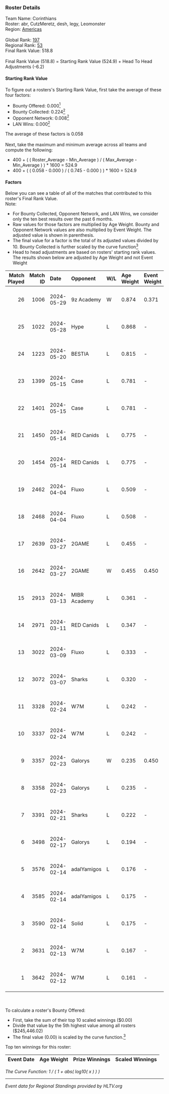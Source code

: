 ### Roster Details<br />
Team Name: Corinthians<br />
Roster: abr, CutzMeretz, desh, legy, Leomonster<br />
Region: [Americas]( ../standings_americas.md)<br />
<br />
Global Rank: [197](../standings_global.md)<br />
Regional Rank: [53]( ../standings_americas.md)<br />
Final Rank Value:  518.8<br />
<br />
Final Rank Value (518.8) = Starting Rank Value (524.9) + Head To Head Adjustments (-6.2)<br />

#### Starting Rank Value<br />
To figure out a rosters's Starting Rank Value, first take the average of these four factors:<br />
- Bounty Offered: 0.000[<sup>1</sup>](#table2)
- Bounty Collected: 0.224[<sup>2</sup>](#table1)
- Opponent Network: 0.008[<sup>2</sup>](#table1)
- LAN Wins: 0.000[<sup>2</sup>](#table1)

The average of these factors is 0.058<br />
<br />
Next, take the maximum and minimum average across all teams and compute the following:<br />
- 400 + ( ( Roster_Average - Min_Average ) / ( Max_Average - Min_Average ) ) * 1600 = 524.9
- 400 + ( ( 0.058 - 0.000 ) / ( 0.745 - 0.000 ) ) * 1600 = 524.9


#### Factors<br />
Below you can see a table of all of the matches that contributed to this roster's Final Rank Value.<br />
Note:<br />

- For Bounty Collected, Opponent Network, and LAN Wins, we consider only the ten best results over the past 6 months.
- Raw values for those factors are multiplied by Age Weight. Bounty and Opponent Network values are also multiplied by Event Weight. The adjusted value is shown in parenthesis.
- The final value for a factor is the total of its adjusted values divided by 10. Bounty Collected is further scaled by the curve function[<sup>3</sup>](#curveFunction)
- Head to head adjustments are based on rosters' starting rank values. The results shown below are adjusted by Age Weight and not Event Weight
<span id="table1"></span><br />


| Match Played | Match ID | Date       | Opponent     | W/L | Age Weight | Event Weight | Bounty Collected | Opponent Network | LAN Wins  | H2H Adj. | Roster                                  |
| -: | -: | :- | :- | :- | :- | :- | :- | :- | :- | -: | :- |
|           26 |     1006 | 2024-05-29 | 9z Academy   | W   | 0.874      | 0.371        | 0.000 (0.000)    | 0.037 (0.012)    | 0 (0.000) |     9.27 | abr, CutzMeretz, desh, legy, Leomonster |
|           25 |     1022 | 2024-05-28 | Hype         | L   | 0.868      | -            | -                | -                | -         |    -3.51 | abr, CutzMeretz, desh, legy, Leomonster |
|           24 |     1223 | 2024-05-20 | BESTIA       | L   | 0.815      | -            | -                | -                | -         |    -1.47 | abr, CutzMeretz, desh, legy, Leomonster |
|           23 |     1399 | 2024-05-15 | Case         | L   | 0.781      | -            | -                | -                | -         |    -2.43 | abr, CutzMeretz, desh, legy, Leomonster |
|           22 |     1401 | 2024-05-15 | Case         | L   | 0.781      | -            | -                | -                | -         |    -2.49 | abr, CutzMeretz, desh, legy, Leomonster |
|           21 |     1450 | 2024-05-14 | RED Canids   | L   | 0.775      | -            | -                | -                | -         |    -0.59 | abr, CutzMeretz, desh, legy, Leomonster |
|           20 |     1454 | 2024-05-14 | RED Canids   | L   | 0.775      | -            | -                | -                | -         |    -0.59 | abr, CutzMeretz, desh, legy, Leomonster |
|           19 |     2462 | 2024-04-04 | Fluxo        | L   | 0.509      | -            | -                | -                | -         |    -0.64 | abr, CutzMeretz, desh, legy, Leomonster |
|           18 |     2468 | 2024-04-04 | Fluxo        | L   | 0.508      | -            | -                | -                | -         |    -0.64 | abr, CutzMeretz, desh, legy, Leomonster |
|           17 |     2639 | 2024-03-27 | 2GAME        | L   | 0.455      | -            | -                | -                | -         |    -3.67 | abr, CutzMeretz, desh, legy, Leomonster |
|           16 |     2642 | 2024-03-27 | 2GAME        | W   | 0.455      | 0.450        | 0.003 (0.001)    | 0.079 (0.016)    | 0 (0.000) |    10.89 | abr, CutzMeretz, desh, legy, Leomonster |
|           15 |     2913 | 2024-03-13 | MIBR Academy | L   | 0.361      | -            | -                | -                | -         |    -5.60 | abr, CutzMeretz, desh, legy, Leomonster |
|           14 |     2971 | 2024-03-11 | RED Canids   | L   | 0.347      | -            | -                | -                | -         |    -0.27 | abr, CutzMeretz, desh, legy, Leomonster |
|           13 |     3022 | 2024-03-09 | Fluxo        | L   | 0.333      | -            | -                | -                | -         |    -0.43 | abr, CutzMeretz, desh, legy, Leomonster |
|           12 |     3072 | 2024-03-07 | Sharks       | L   | 0.320      | -            | -                | -                | -         |    -0.62 | abr, CutzMeretz, desh, legy, Leomonster |
|           11 |     3328 | 2024-02-24 | W7M          | L   | 0.242      | -            | -                | -                | -         |    -1.04 | abr, CutzMeretz, desh, legy, Leomonster |
|           10 |     3337 | 2024-02-24 | W7M          | L   | 0.242      | -            | -                | -                | -         |    -1.05 | abr, CutzMeretz, desh, legy, Leomonster |
|            9 |     3357 | 2024-02-23 | Galorys      | W   | 0.235      | 0.450        | 0.026 (0.003)    | 0.535 (0.057)    | 0 (0.000) |     6.61 | abr, CutzMeretz, desh, legy, Leomonster |
|            8 |     3358 | 2024-02-23 | Galorys      | L   | 0.235      | -            | -                | -                | -         |    -0.81 | abr, CutzMeretz, desh, legy, Leomonster |
|            7 |     3391 | 2024-02-21 | Sharks       | L   | 0.222      | -            | -                | -                | -         |    -0.45 | abr, CutzMeretz, desh, legy, Leomonster |
|            6 |     3498 | 2024-02-17 | Galorys      | L   | 0.194      | -            | -                | -                | -         |    -0.65 | abr, CutzMeretz, desh, legy, Leomonster |
|            5 |     3576 | 2024-02-14 | adalYamigos  | L   | 0.176      | -            | -                | -                | -         |    -2.02 | abr, CutzMeretz, desh, legy, Leomonster |
|            4 |     3585 | 2024-02-14 | adalYamigos  | L   | 0.175      | -            | -                | -                | -         |    -2.05 | abr, CutzMeretz, desh, legy, Leomonster |
|            3 |     3590 | 2024-02-14 | Solid        | L   | 0.175      | -            | -                | -                | -         |    -0.51 | abr, CutzMeretz, desh, legy, Leomonster |
|            2 |     3631 | 2024-02-13 | W7M          | L   | 0.167      | -            | -                | -                | -         |    -0.73 | abr, CutzMeretz, desh, legy, Leomonster |
|            1 |     3642 | 2024-02-12 | W7M          | L   | 0.161      | -            | -                | -                | -         |    -0.71 | abr, CutzMeretz, desh, legy, Leomonster |

<br />
<span id="table2"></span><br />
To calculate a roster's Bounty Offered:<br />

- First, take the sum of their top 10 scaled winnings ($0.00)
- Divide that value by the 5th highest value among all rosters ($245,446.02)
- The final value (0.00) is scaled by the curve function.[<sup>3</sup>](#curveFunction)

Top ten winnings for this roster:<br />

| Event Date | Age Weight | Prize Winnings | Scaled Winnings |
| :- | -: | :- | :- |


<span id="curveFunction"></span>_The Curve Function: 1 / ( 1 + abs( log10( x ) ) )_<br />

---
_Event data for Regional Standings provided by HLTV.org_<br />
